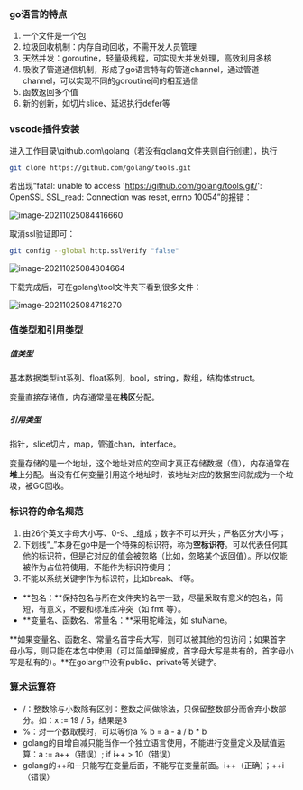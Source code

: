 ### go语言的特点

1. 一个文件是一个包
2. 垃圾回收机制：内存自动回收，不需开发人员管理
3. 天然并发：goroutine，轻量级线程，可实现大并发处理，高效利用多核
4. 吸收了管道通信机制，形成了go语言特有的管道channel，通过管道channel，可以实现不同的goroutine间的相互通信
5. 函数返回多个值
6. 新的创新，如切片slice、延迟执行defer等

### vscode插件安装

进入工作目录\github.com\golang（若没有golang文件夹则自行创建），执行

```bash
git clone https://github.com/golang/tools.git
```

若出现“fatal: unable to access 'https://github.com/golang/tools.git/': OpenSSL SSL_read: Connection was reset, errno 10054”的报错：

 ![image-20211025084416660](C:\Users\lichan\AppData\Roaming\Typora\typora-user-images\image-20211025084416660.png)

取消ssl验证即可：

```bash
git config --global http.sslVerify "false"
```

 ![image-20211025084804664](C:\Users\lichan\AppData\Roaming\Typora\typora-user-images\image-20211025084804664.png)

下载完成后，可在golang\tool文件夹下看到很多文件：

 ![image-20211025084718270](C:\Users\lichan\AppData\Roaming\Typora\typora-user-images\image-20211025084718270.png)

### 值类型和引用类型

##### 值类型

基本数据类型int系列、float系列，bool，string，数组，结构体struct。

变量直接存储值，内存通常是在**栈区**分配。

##### 引用类型

指针，slice切片，map，管道chan，interface。

变量存储的是一个地址，这个地址对应的空间才真正存储数据（值），内存通常在**堆**上分配。当没有任何变量引用这个地址时，该地址对应的数据空间就成为一个垃圾，被GC回收。

### 标识符的命名规范

1. 由26个英文字母大小写、0-9、_组成；数字不可以开头；严格区分大小写；
2. 下划线“_”本身在go中是一个特殊的标识符，称为**空标识符**。可以代表任何其他的标识符，但是它对应的值会被忽略（比如，忽略某个返回值）。所以仅能被作为占位符使用，不能作为标识符使用；
3. 不能以系统关键字作为标识符，比如break、if等。

- **包名：**保持包名与所在文件夹的名字一致，尽量采取有意义的包名，简短，有意义，不要和标准库冲突（如 fmt 等）。
- **变量名、函数名、常量名：**采用驼峰法，如 stuName。

**如果变量名、函数名、常量名首字母大写，则可以被其他的包访问；如果首字母小写，则只能在本包中使用（可以简单理解成，首字母大写是共有的，首字母小写是私有的）。**在golang中没有public、private等关键字。

### 算术运算符

- /：整数除与小数除有区别：整数之间做除法，只保留整数部分而舍弃小数部分。如：x := 19 / 5，结果是3
- %：对一个数取模时，可以等价a % b = a - a / b * b
- golang的自增自减只能当作一个独立语言使用，不能进行变量定义及赋值运算：a := a++（错误）; if i++ > 10（错误）
- golang的++和--只能写在变量后面，不能写在变量前面。i++（正确）；++i（错误）
